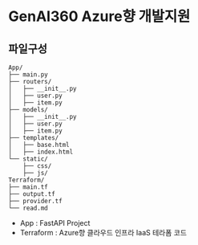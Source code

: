 # GenAI360 Azure향 개발지원
## 파일구성
```shell
App/
├── main.py
├── routers/
│   ├── __init__.py
│   ├── user.py
│   ├── item.py
├── models/
│   ├── __init__.py
│   ├── user.py
│   ├── item.py
├── templates/
│   ├── base.html
│   ├── index.html
└── static/
    ├── css/
    ├── js/
Terraform/
├── main.tf
├── output.tf
├── provider.tf
└── read.md
```
- App : FastAPI Project
- Terraform : Azure향 클라우드 인프라 IaaS 테라폼 코드